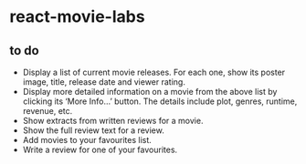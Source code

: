 # react-movie-labs


## to do
- Display a list of current movie releases. For each one, show its poster image, title, release date and viewer rating.
- Display more detailed information on a movie from the above list by clicking its ‘More Info…’ button. The details include plot, genres, runtime, revenue, etc.
- Show extracts from written reviews for a movie.
- Show the full review text for a review.
- Add movies to your favourites list.
- Write a review for one of your favourites.
